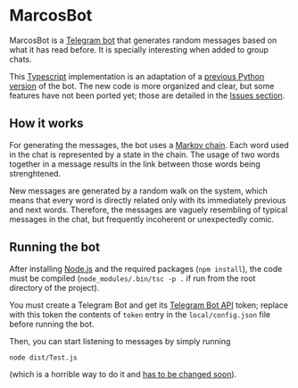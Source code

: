# MarcosBot

MarcosBot is a [Telegram bot](https://core.telegram.org/bots) that generates random messages based on what it has read before. It is specially interesting when added to group chats.

This [Typescript](https://www.typescriptlang.org/) implementation is an adaptation of a [previous Python version](https://github.com/francofrizzo/marcos-bot) of the bot. The new code is more organized and clear, but some features have not been ported yet; those are detailed in the [Issues section](https://github.com/francofrizzo/marcos-bot-js/issues).

## How it works

For generating the messages, the bot uses a [Markov chain](https://en.wikipedia.org/wiki/Markov_chain). Each word used in the chat is represented by a state in the chain. The usage of two words together in a message results in the link between those words being strenghtened.

New messages are generated by a random walk on the system, which means that every word is directly related only with its immediately previous and next words. Therefore, the messages are vaguely resembling of typical messages in the chat, but frequently incoherent or unexpectedly comic.

## Running the bot

After installing [Node.js](https://nodejs.org/) and the required packages (`npm install`), the code must be compiled (`node_modules/.bin/tsc -p .` if run from the root directory of the project).

You must create a Telegram Bot and get its [Telegram Bot API](https://core.telegram.org/bots/api) token; replace with this token the contents of `token` entry in the `local/config.json` file before running the bot.

Then, you can start listening to messages by simply running
```
node dist/Test.js
```
(which is a horrible way to do it and [has to be changed soon](https://github.com/francofrizzo/marcos-bot-js/issues/9)).
